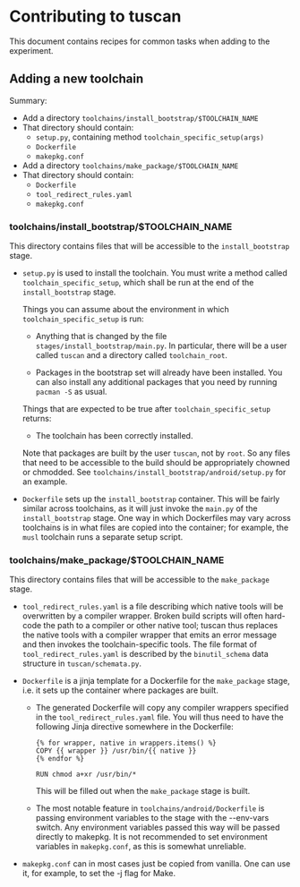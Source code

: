 
Contributing to tuscan
======================

This document contains recipes for common tasks when adding to the
experiment.


## Adding a new toolchain

Summary:

- Add a directory `toolchains/install_bootstrap/$TOOLCHAIN_NAME`
- That directory should contain:
  - `setup.py`, containing method `toolchain_specific_setup(args)`
  - `Dockerfile`
  - `makepkg.conf`
- Add a directory `toolchains/make_package/$TOOLCHAIN_NAME`
- That directory should contain:
  - `Dockerfile`
  - `tool_redirect_rules.yaml`
  - `makepkg.conf`

### toolchains/install_bootstrap/$TOOLCHAIN_NAME

This directory contains files that will be accessible to the
`install_bootstrap` stage.

- `setup.py` is used to install the toolchain. You must write a method
  called `toolchain_specific_setup`, which shall be run at the end of
  the `install_bootstrap` stage.

  Things you can assume about the environment in which
  `toolchain_specific_setup` is run:

  - Anything that is changed by the file
    `stages/install_bootstrap/main.py`. In particular, there will be a
    user called `tuscan` and a directory called `toolchain_root`.

  - Packages in the bootstrap set will already have been installed. You
    can also install any additional packages that you need by running
    `pacman -S` as usual.

  Things that are expected to be true after `toolchain_specific_setup`
  returns:

  - The toolchain has been correctly installed.

  Note that packages are built by the user `tuscan`, not by `root`. So
  any files that need to be accessible to the build should be
  appropriately chowned or chmodded. See
  `toolchains/install_bootstrap/android/setup.py` for an example.

- `Dockerfile` sets up the `install_bootstrap` container. This will be
  fairly similar across toolchains, as it will just invoke the `main.py`
  of the `install_bootstrap` stage. One way in which Dockerfiles may
  vary across toolchains is in what files are copied into the container;
  for example, the `musl` toolchain runs a separate setup script.

### toolchains/make_package/$TOOLCHAIN_NAME

This directory contains files that will be accessible to the
`make_package` stage.

- `tool_redirect_rules.yaml` is a file describing which native tools will
  be overwritten by a compiler wrapper. Broken build scripts will often
  hard-code the path to a compiler or other native tool; tuscan thus
  replaces the native tools with a compiler wrapper that emits an error
  message and then invokes the toolchain-specific tools. The file format
  of `tool_redirect_rules.yaml` is described by the `binutil_schema` data
  structure in `tuscan/schemata.py`.

- `Dockerfile` is  a jinja template for a Dockerfile for the
  `make_package` stage, i.e. it sets up the container where packages are
  built.

  - The generated Dockerfile will copy any compiler wrappers specified
    in the `tool_redirect_rules.yaml` file. You will thus need to have
    the following Jinja directive somewhere in the Dockerfile:

        {% for wrapper, native in wrappers.items() %}
        COPY {{ wrapper }} /usr/bin/{{ native }}
        {% endfor %}

        RUN chmod a+xr /usr/bin/*

    This will be filled out when the `make_package` stage is built.

  - The most notable feature in `toolchains/android/Dockerfile` is
    passing environment variables to the stage with the --env-vars
    switch. Any environment variables passed this way will be passed
    directly to makepkg. It is not recommended to set environment
    variables in `makepkg.conf`, as this is somewhat unreliable.

- `makepkg.conf` can in most cases just be copied from vanilla. One can
  use it, for example, to set the -j flag for Make.
